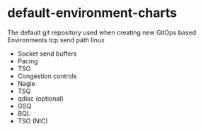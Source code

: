 # default-environment-charts
The default git repository used when creating new GitOps based Environments
tcp send path linux
 - Socket send buffers
  - Pacing
  - TSO
  - Congestion controls
  - Nagle
  - TSQ
  - qdisc (optional)
  - GSQ
  - BQL
  - TSO (NIC)
